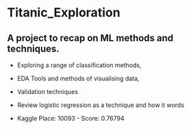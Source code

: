 # Titanic_Exploration
## A project to recap on ML methods and techniques.

- Exploring a range of classification methods, 

- EDA Tools and methods of visualising data,

- Validation techniques 

- Review logistic regression as a technique and how it words

- Kaggle Place: 10093 - Score: 0.76794
